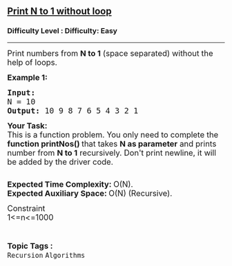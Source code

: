 <h2><a href="https://www.geeksforgeeks.org/problems/print-n-to-1-without-loop/1">Print N to 1 without loop</a></h2><h3>Difficulty Level : Difficulty: Easy</h3><hr><div class="problems_problem_content__Xm_eO" data-cur="cursor"><p><span style="font-size:18px">Print numbers from <strong>N to 1</strong>&nbsp;(space separated) without the help of loops.</span></p>

<p><span style="font-size:18px"><strong>Example 1:</strong></span></p>

<pre data-cur="cursor"><span style="font-size:18px" data-cur="cursor"><strong>Input:
</strong>N = 10
<strong>Output: </strong>10 9 8 7 6 5 4 3 2 1</span></pre>

<p data-cur="cursor"><span style="font-size:18px" data-cur="cursor"><strong>Your Task:</strong><br>
This is a function problem. You only need to complete the <strong>function printNos()&nbsp;</strong>that takes <strong>N as parameter</strong> and prints number from <strong data-cur="cursor">N to 1</strong> recursively. Don't print newline, it will be added by the driver code.</span></p>

<p data-cur="cursor"><br>
<span style="font-size:18px"><strong>Expected Time Complexity:&nbsp;</strong>O(N).<br>
<strong>Expected Auxiliary Space:&nbsp;</strong>O(N) (Recursive).</span></p>

<p><span style="font-size:18px">Constraint<br>
1&lt;=n&lt;=1000</span></p>
</div><br><p><span style=font-size:18px><strong>Topic Tags : </strong><br><code>Recursion</code>&nbsp;<code>Algorithms</code>&nbsp;